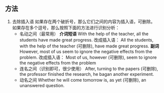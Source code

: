 ## 方法
1. 去除插入语
如果存在两个破折号，那么它们之间的内容为插入语，可删除。
如果存在多个逗号，那么按照下面的方法进行识别分析：
	- 名动之间（最常用） 
		**介词短语**
		With the help of the teacher, all the students have made great progress.
		改成插入语：
		All the students, with the help of the teacher (可删除), have made great progress.
		**副词**
		However, most of us seem to ignore the negative effects from the problem.
		改成插入语：
		Most of us, however (可删除), seem to ignore the negative effects from the problem
	- 连名之间（识别即可，很少使用）
		After, turning to the papers (可删除), the professor finished the research, he bagan another experiment.
	- 动名之间
		Whether he will come tomorrow is, as yet (可删除), an unanswered question.
	
